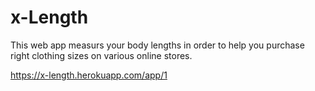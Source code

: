 # x-Length
This web app measurs your body lengths in order to help you purchase right clothing sizes on various online stores. 


https://x-length.herokuapp.com/app/1

